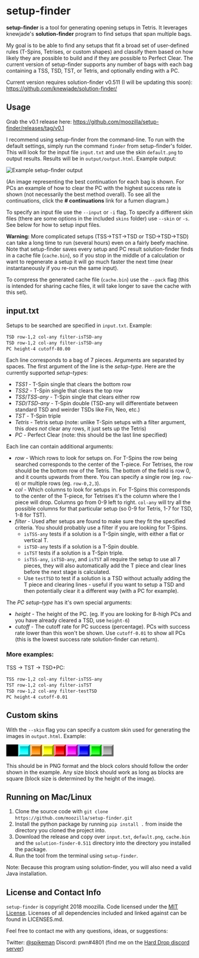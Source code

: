 # setup-finder

**setup-finder** is a tool for generating opening setups in Tetris. It leverages knewjade's **solution-finder** program to find setups that span multiple bags.

My goal is to be able to find any setups that fit a broad set of user-defined rules (T-Spins, Tetrises, or custom shapes) and classify them based on how likely they are possible to build and if they are possible to Perfect Clear. The current version of setup-finder supports any number of bags with each bag containing a TSS, TSD, TST, or Tetris, and optionally ending with a PC.

Current version requires solution-finder v0.511 (I will be updating this soon):
https://github.com/knewjade/solution-finder/

## Usage

Grab the v0.1 release here: https://github.com/moozilla/setup-finder/releases/tag/v0.1

I recommend using setup-finder from the command-line. To run with the default settings, simply run the command `finder` from setup-finder's folder. This will look for the input file `input.txt` and use the skin `default.png` to output results. Results will be in `output/output.html`. Example output:

![Example setup-finder output](https://i.imgur.com/5ZY9kUQ.png)

(An image representing the best continuation for each bag is shown. For PCs an example of how to clear the PC with the highest success rate is shown (not necessarily the best method overall). To see all the continuations, click the **# continuations** link for a fumen diagram.)

To specify an input file use the `--input` or `-i` flag. To specify a different skin files (there are some options in the included `skins` folder) use `--skin` or `-s`. See below for how to setup input files.

**Warning:** More complicated setups (TSS→TST→TSD or TSD→TSD→TSD) can take a long time to run (several hours) even on a fairly beefy machine. Note that setup-finder saves every setup and PC result solution-finder finds in a cache file (`cache.bin`), so if you stop in the middle of a calculation or want to regenerate a setup it will go much faster the next time (near instantaneously if you re-run the same input).

To compress the generated cache file (`cache.bin`) use the `--pack` flag (this is intended for sharing cache files, it will take longer to save the cache with this set).

## input.txt

Setups to be searched are specified in `input.txt`. Example:

```
TSD row-1,2 col-any filter-isTSD-any
TSD row-1,2 col-any filter-isTSD-any
PC height-4 cutoff-80.00
```

Each line corresponds to a bag of 7 pieces. Arguments are separated by spaces. The first argument of the line is the _setup-type_. Here are the currently supported *setup-type*s:

* _TSS1_ - T-Spin single that clears the bottom row
* _TSS2_ - T-Spin single that clears the top row
* _TSS_/_TSS-any_ - T-Spin single that clears either row
* _TSD_/_TSD-any_ - T-Spin double (TSD-any will differentiate between standard TSD and weirder TSDs like Fin, Neo, etc.)
* _TST_ - T-Spin triple
* _Tetris_ - Tetris setup (note: unlike T-Spin setups with a filter argument, this _does not_ clear any rows, it just sets up the Tetris)
* _PC_ - Perfect Clear (note: this should be the last line specified)

Each line can contain additional arguments:

* _row_ - Which rows to look for setups on. For T-Spins the row being searched corresponds to the center of the T-piece. For Tetrises, the row should be the bottom row of the Tetris. The bottom of the field is row 0, and it counts upwards from there. You can specify a single row (eg. `row-0`) or multiple rows (eg. `row-0,2,3`).
* _col_ - Which columns to look for setups in. For T-Spins this corresponds to the center of the T-piece, for Tetrises it's the column where the I piece will drop. Columns go from 0-9 left to right. `col-any` will try all the possible columns for that particular setup (so 0-9 for Tetris, 1-7 for TSD, 1-8 for TST).
* _filter_ - Used after setups are found to make sure they fit the specified criteria. You should probably use a filter if you are looking for T-Spins.
  * `isTSS-any` tests if a solution is a T-Spin single, with either a flat or vertical T.
  * `isTSD-any` tests if a solution is a T-Spin double.
  * `isTST` tests if a solution is a T-Spin triple.
  * `isTSS-any`, `isTSD-any`, and `isTST` all require the setup to use all 7 pieces, they will also automatically add the T piece and clear lines before the next stage is calculated.
  * Use `testTSD` to test if a solution is a TSD without actually adding the T piece and clearing lines - useful if you want to setup a TSD and then potentially clear it a different way (with a PC for example).

The _PC setup-type_ has it's own special arguments:

* _height_ - The height of the PC. (eg. If you are looking for 8-high PCs and you have already cleared a TSD, use `height-6`)
* _cutoff_ - The cutoff rate for PC success (percentage). PCs with success rate lower than this won't be shown. Use `cutoff-0.01` to show all PCs (this is the lowest success rate solution-finder can return).

### More examples:

TSS → TST → TSD+PC:

```
TSS row-1,2 col-any filter-isTSS-any
TST row-1,2 col-any filter-isTST
TSD row-1,2 col-any filter-testTSD
PC height-4 cutoff-0.01
```

## Custom skins

With the `--skin` flag you can specify a custom skin used for generating the images in `output.html`. Example:

![Example skin file](https://raw.githubusercontent.com/moozilla/setup-finder/master/res/skins/nullpo1.png)

This should be in PNG format and the block colors should follow the order shown in the example. Any size block should work as long as blocks are square (block size is determined by the height of the image).

## Running on Mac/Linux

1. Clone the source code with `git clone https://github.com/moozilla/setup-finder.git`
2. Install the python package by running `pip install .` from inside the directory you cloned the project into.
3. Download the release and copy over `input.txt`, `default.png`, `cache.bin` and the `solution-finder-0.511` directory into the directory you installed the package.
4. Run the tool from the terminal using `setup-finder`.

Note: Because this program using solution-finder, you will also need a valid Java installation.

## License and Contact Info

`setup-finder` is copyright 2018 moozilla. Code licensed under the [MIT License](https://github.com/moozilla/setup-finder/blob/master/LICENSE). Licenses of all dependencies included and linked against can be found in LICENSES.md.

Feel free to contact me with any questions, ideas, or suggestions:

Twitter: [@spikeman](https://twitter.com/spikeman)
Discord: pwn#4801 (find me on the [Hard Drop discord server](https://discord.gg/harddrop))
